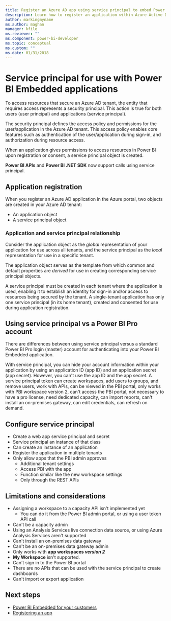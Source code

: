 ```yaml
---
title: Register an Azure AD app using service principal to embed Power BI content
description: Learn how to register an application within Azure Active Directory using service principal for use with embedding Power BI content.
author: markingmyname
ms.author: maghan
manager: kfile
ms.reviewer: ""
ms.component: power-bi-developer
ms.topic: conceptual
ms.custom: ""
ms.date: 01/31/2018
---
```


# Service principal for use with Power BI Embedded applications

To access resources that secure an Azure AD tenant, the entity that requires access represents a security principal. This action is true for both users (user principal) and applications (service principal).

The security principal defines the access policy and permissions for the user/application in the Azure AD tenant. This access policy enables core features such as authentication of the user/application during sign-in, and authorization during resource access.

When an application gives permissions to access resources in Power BI upon registration or consent, a service principal object is created.

**Power BI APIs** and **Power BI .NET SDK** now support calls using service principal.

## Application registration

When you register an Azure AD application in the Azure portal, two objects are created in your Azure AD tenant:

- An application object
- A service principal object

### Application and service principal relationship

Consider the application object as the *global* representation of your application for use across all tenants, and the service principal as the *local* representation for use in a specific tenant.

The application object serves as the template from which common and default properties are *derived* for use in creating corresponding service principal objects. 

A service principal must be created in each tenant where the application is used, enabling it to establish an identity for sign-in and/or access to resources being secured by the tenant. A single-tenant application has only one service principal (in its home tenant), created and consented for use during application registration.

## Using service principal vs a Power BI Pro account

There are differences between using service principal versus a standard Power BI Pro login (master) account for authenticating into your Power BI Embedded application.

With service principal, you can hide your account information within your application by using an application ID (app ID) and an application secret (app secret). However, you can't use the app ID and the app secret. A service principal token can create workspaces, add users to groups, and remove users, work with APIs, can be viewed in the PBI portal, only works with PBI workspace version 2, can't access the PBI portal, not necessary to have a pro license, need dedicated capacity, can import reports, can't install an on-premises gateway, can edit credentials, can refresh on demand.

## Configure service principal

- Create a web app service principal and secret
- Service principal an instance of that class
- Can create an instance of an application
- Register the application in multiple tenants
- Only allow apps that the PBI admin approves
    - Additional tenant settings
    - Access PBI with the app
    - Function similar like the new workspace settings
    - Only through the REST APIs

## Limitations and considerations

- Assigning a workspace to a capacity API isn't implemented yet
    - You can do it from the Power BI admin portal, or using a user token API call
- Can't be a capacity admin
- Using an Analysis Services live connection data source, or using Azure Analysis Services aren't supported
- Can't install an on-premises data gateway
- Can't be an on-premises data gateway admin
- Only works with **app workspaces *version 2***
- **My Workspace** isn't supported.
- Can't sign in to the Power BI portal
- There are no APIs that can be used with the service principal to create dashboards
- Can't import or export application

## Next steps

- [Power BI Embedded for your customers](embed-sample-for-customers.md)
- [Registering an app](register-app.md)